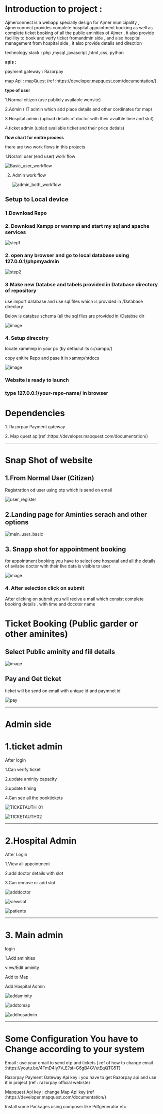 
<h1>Introduction to project :</h1>
Ajmerconnect is a webapp specially design for Ajmer municipality , Ajmerconnect provides complete hospital appointment booking as well as complete ticket booking of all the public aminities of Ajmer , it also provide faclility to book and verfy ticket fromandmin side , and also hospital management from hospital side , it also provide details and direction 

technology stack :
php ,mysql ,javascript ,html ,css, python

**apis :**


payment gateway : Razorpay


map Api : mapQuest (ref :https://developer.mapquest.com/documentation/)

**type of user** 


1.Normal citizen (use publicly available website)


2.Admin ( IT admin which add place details and other cordinates for map)


3.Hospital admin (upload details of doctor with their avialble time and slot)


4.ticket admin (uplad available ticket and their price detials)

**flow chart for enitre process** 


there are two work flows in this projects


1.Noraml user  (end user) work flow 

![Basic_user_workflow ](https://github.com/meghakachhawa05/Ajmerconnect/assets/69745981/9445ea0e-e20e-4b3b-bb3e-95118c1f6f89)




2. Admin work flow

   
   ![admin_both_workflow](https://github.com/meghakachhawa05/Ajmerconnect/assets/69745981/8c0a1775-a63a-42c7-bda4-837f307610cc)


<h1 style="font-size:20px;">Setup to Local device</h1>
<h3> 1.Download Repo</h3>
<h3>2. Download Xampp or wammp and start my sql and apache services</h3>

![step1](https://github.com/meghakachhawa05/Ajmerconnect/assets/69745981/8a0f2f49-9d09-4e6a-b26f-02b090ad439c)



<h3>2. open any browser and go to local database using 127.0.0.1/phpmyadmin</h3>


![step2](https://github.com/meghakachhawa05/Ajmerconnect/assets/69745981/ef146e99-1e56-48a7-92b2-98cde093bb05)

<h3>3.Make new Databse and tabels provided in Database directory of repository </h3>
<p>use import database and use sql files which is provided in /Database directory</p>
<p>Below is databse schema (all the sql files are provided in /Databse dir </p>


![image](https://github.com/meghakachhawa05/Ajmerconnect/assets/69745981/e11d5b85-4d98-4af0-81fe-5ec287eb55cf)

<h3>4. Setup direcotry  </h3>
<p> locate xammmp in your pc (by defaulut its c:/xampp/)</p>
<p> copy enitire Repo and pase it in xammp/htdocs</p>

![image](https://github.com/meghakachhawa05/Ajmerconnect/assets/69745981/dc04b54f-c318-452a-a478-fbe18460b561)

<h3>Website is ready to launch</h3>
<h3>type 127.0.0.1/your-repo-name/ in browser </h3>

<h1> Dependencies </h1>
<p>1. Razorpay Payment gateway </p>
<p>2. Map quest api(ref :https://developer.mapquest.com/documentation/)</p>

<hr>
<h1>Snap Shot of website </h1>

<h2>1.From Normal User (Citizen)</h2>
<p> Registration od user using otp which is send on email </p>


![user_register](https://github.com/meghakachhawa05/Ajmerconnect/assets/69745981/4836c522-4836-4a4f-9030-fd5f54734d40)

<h2> 2.Landing page for Aminties serach and other options</h2>

![main_user_basic](https://github.com/meghakachhawa05/Ajmerconnect/assets/69745981/e9897402-3e3f-49f2-bfa4-614860316f45)

<h2>3. Snapp shot for appointment booking </h2>
<p>for appointment booking you have to select one hosputal and all the details of avilabe doctor with their live data is visible to user
</p>

![image](https://github.com/meghakachhawa05/Ajmerconnect/assets/69745981/6270b4ae-2df4-4f0d-853e-bae2db42cba5)

<h3>4. After selection click on submit </h3>
<p> After clicking on submit you will recive a mail which consist complete booking details .
with time and docotor name </p>

<h1>Ticket Booking (Public garder or other aminites)</h1>

<h2>Select Public aminity and fiil details </h2>

![image](https://github.com/meghakachhawa05/Ajmerconnect/assets/69745981/9e98acae-cbea-40d7-8974-0f76010b8356)

<h2> Pay and Get ticket </h2>
<p>ticket will be send on email with unique id and paymnet id </p>

![pay](https://github.com/meghakachhawa05/Ajmerconnect/assets/69745981/1e422a33-308a-4a9b-8d44-a33ba2fa656f)

<hr>
<h1>Admin side  </h1>

<h1>1.ticket admin</h1>
<p>After login </p>
<p> 1.Can verify ticket</p>
<p>2.update  aminity capacity</p>
<p>3.update timing </p>
<p>4.Can see all the booktickets</p>

![TICKETAUTH_01](https://github.com/meghakachhawa05/Ajmerconnect/assets/69745981/d037ed56-2ce4-4665-b565-6bb610338b42)


![TICKETAUTH02](https://github.com/meghakachhawa05/Ajmerconnect/assets/69745981/19121f3c-b9c6-47eb-b3ad-b0731df0d046)

<hr>

<h1>2.Hospital Admin</h1>
<p> After Login</p>
<p>1.View all appointment</p>
<p>2.add doctor details with slot</p>
<p>3.Can remove or add slot </p>

![adddoctor](https://github.com/meghakachhawa05/Ajmerconnect/assets/69745981/644ecae7-5080-4172-a5b4-860d22abaeb8)

![viewslot](https://github.com/meghakachhawa05/Ajmerconnect/assets/69745981/3c7376ab-3fc6-4006-af3b-a4ca5afb2693)

![patients](https://github.com/meghakachhawa05/Ajmerconnect/assets/69745981/29a4b5ee-322d-49e9-bb7f-d1e18e4e1da0)

<hr>
<h1>3. Main admin </h1>
<p>
	login
</p>
<p>1.Add aminities</p>
<p>view/Edit aminity</p>
<p>Add to Map</p>
<p>Add Hospital Admin</p>

![addaminity](https://github.com/meghakachhawa05/Ajmerconnect/assets/69745981/9168ab6c-3545-4e12-a7f0-555daec2c7fc)

![addtomap](https://github.com/meghakachhawa05/Ajmerconnect/assets/69745981/5b2d0f0b-aad9-403b-a042-3526b1d3eac8)

![addhosadmin](https://github.com/meghakachhawa05/Ajmerconnect/assets/69745981/9b5daa55-de9f-4c31-967e-6bdafa32aab6)

<hr>
<h1>Some Configuration You have to Change according to your system</h1>
<p> Email : use your email to send otp and tickets ( ref of how to change email :https://youtu.be/4TmD4ly7V_E?si=G6gB4GVutEqQTG5T)</p>
<p> Razorpay Payment Gateway Api key : you have to get Razorpay api and use it in project (ref : razorpay official webiste)</p>
<p>Mapquest Api key : change Map Api key (ref :https://developer.mapquest.com/documentation/)</p>
<p>Install some Packages using composer like Pdfgenerator etc.</p>
